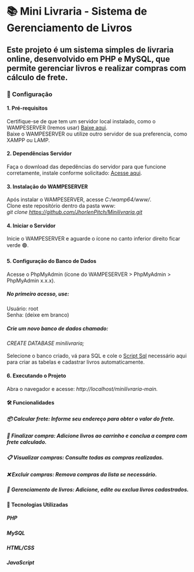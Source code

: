 # 📚 Mini Livraria - Sistema de Gerenciamento de Livros
## Este projeto é um sistema simples de livraria online, desenvolvido em PHP e MySQL, que permite gerenciar livros e realizar compras com cálculo de frete.

### 🚀 Configuração
#### 1. Pré-requisitos<br/>
Certifique-se de que tem um servidor local instalado, como o WAMPESERVER (Iremos usar) [Baixe aqui](https://sourceforge.net/projects/wampserver/).<br/>
Baixe o WAMPESERVER ou utilize outro servidor de sua preferencia, como XAMPP ou LAMP.<br/>

#### 2. Dependências Servidor
Faça o download das depedências do servidor para que funcione corretamente, instale conforme solicitado: [Acesse aqui](https://www.mediafire.com/file/kvydbdtsk1gjqlz/all_vc_redist_x86_x64.zip/file).

#### 3. Instalação do WAMPESERVER<br/>
Após instalar o WAMPESERVER, acesse _C:/wamp64/www/_.<br/>
Clone este repositório dentro da pasta www:<br/>
_git clone https://github.com/JhorlenPitch/Minilivraria.git<br/>_

#### 4. Iniciar o Servidor<br/>
Inicie o WAMPESERVER e aguarde o ícone no canto inferior direito ficar verde 🟢.<br/>

#### 5. Configuração do Banco de Dados<br/>
Acesse o PhpMyAdmin (ícone do WAMPESERVER > PhpMyAdmin > PhpMyAdmin x.x.x).<br/>

##### No primeiro acesso, use:<br/>

Usuário: root<br/>
Senha: (deixe em branco)<br/>

##### Crie um novo banco de dados chamado:<br/>
_CREATE DATABASE minilivraria;<br/><br/>_
Selecione o banco criado, vá para SQL e cole o [Script Sql](https://docs.google.com/document/d/1G7yLGBYf2eEt22k0FWbv9nC9ykV4LW41qo__cWe_Bng/edit?tab=t.0) necessário aqui para criar as tabelas e cadastrar livros automaticamente.<br/>

#### 6. Executando o Projeto<br/>
Abra o navegador e acesse: _http://localhost/minilivraria-main.<br/>_
#### 🛠️ Funcionalidades<br/>
##### 📦 Calcular frete: Informe seu endereço para obter o valor do frete.<br/>
##### 🛒 Finalizar compra: Adicione livros ao carrinho e conclua a compra com frete calculado.<br/>
##### 📋 Visualizar compras: Consulte todas as compras realizadas.<br/>
##### ❌ Excluir compras: Remova compras da lista se necessário.<br/>
##### 📖 Gerenciamento de livros: Adicione, edite ou exclua livros cadastrados.<br/>

#### 🔧 Tecnologias Utilizadas<br/>
##### PHP
##### MySQL
##### HTML/CSS
##### JavaScript
